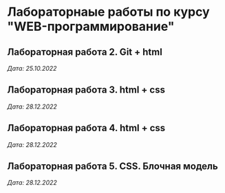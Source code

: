 # Лабораторнаые работы по курсу "WEB-программирование"

## Лабораторная работа 2. Git + html

*Дата: 25.10.2022*

## Лабораторная работа 3. html + css

*Дата: 28.12.2022*

## Лабораторная работа 4. html + css

*Дата: 28.12.2022*

## Лабораторная работа 5. CSS. Блочная модель

*Дата: 28.12.2022*